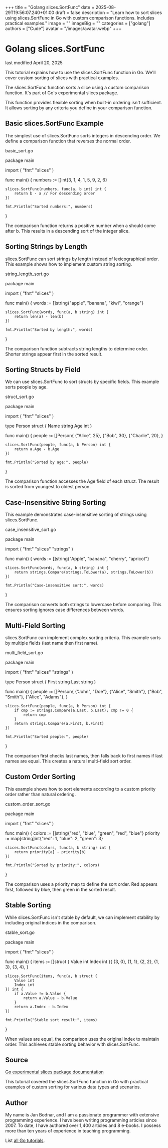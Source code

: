 +++
title = "Golang slices.SortFunc"
date = 2025-08-29T19:56:07.240+01:00
draft = false
description = "Learn how to sort slices using slices.SortFunc in Go with custom comparison functions. Includes practical examples."
image = ""
imageBig = ""
categories = ["golang"]
authors = ["Cude"]
avatar = "/images/avatar.webp"
+++

# Golang slices.SortFunc

last modified April 20, 2025

This tutorial explains how to use the slices.SortFunc function in Go.
We'll cover custom sorting of slices with practical examples.

The slices.SortFunc function sorts a slice using a custom comparison
function. It's part of Go's experimental slices package.

This function provides flexible sorting when built-in ordering isn't sufficient.
It allows sorting by any criteria you define in your comparison function.

## Basic slices.SortFunc Example

The simplest use of slices.SortFunc sorts integers in descending
order. We define a comparison function that reverses the normal order.

basic_sort.go
  

package main

import (
    "fmt"
    "slices"
)

func main() {
    numbers := []int{3, 1, 4, 1, 5, 9, 2, 6}
    
    slices.SortFunc(numbers, func(a, b int) int {
        return b - a // For descending order
    })
    
    fmt.Println("Sorted numbers:", numbers)
}

The comparison function returns a positive number when a should come after b.
This results in a descending sort of the integer slice.

## Sorting Strings by Length

slices.SortFunc can sort strings by length instead of lexicographical
order. This example shows how to implement custom string sorting.

string_length_sort.go
  

package main

import (
    "fmt"
    "slices"
)

func main() {
    words := []string{"apple", "banana", "kiwi", "orange"}
    
    slices.SortFunc(words, func(a, b string) int {
        return len(a) - len(b)
    })
    
    fmt.Println("Sorted by length:", words)
}

The comparison function subtracts string lengths to determine order. Shorter
strings appear first in the sorted result.

## Sorting Structs by Field

We can use slices.SortFunc to sort structs by specific fields.
This example sorts people by age.

struct_sort.go
  

package main

import (
    "fmt"
    "slices"
)

type Person struct {
    Name string
    Age  int
}

func main() {
    people := []Person{
        {"Alice", 25},
        {"Bob", 30},
        {"Charlie", 20},
    }
    
    slices.SortFunc(people, func(a, b Person) int {
        return a.Age - b.Age
    })
    
    fmt.Println("Sorted by age:", people)
}

The comparison function accesses the Age field of each struct. The result is
sorted from youngest to oldest person.

## Case-Insensitive String Sorting

This example demonstrates case-insensitive sorting of strings using
slices.SortFunc.

case_insensitive_sort.go
  

package main

import (
    "fmt"
    "slices"
    "strings"
)

func main() {
    words := []string{"Apple", "banana", "cherry", "apricot"}
    
    slices.SortFunc(words, func(a, b string) int {
        return strings.Compare(strings.ToLower(a), strings.ToLower(b))
    })
    
    fmt.Println("Case-insensitive sort:", words)
}

The comparison converts both strings to lowercase before comparing. This ensures
sorting ignores case differences between words.

## Multi-Field Sorting

slices.SortFunc can implement complex sorting criteria. This example
sorts by multiple fields (last name then first name).

multi_field_sort.go
  

package main

import (
    "fmt"
    "slices"
    "strings"
)

type Person struct {
    First string
    Last  string
}

func main() {
    people := []Person{
        {"John", "Doe"},
        {"Alice", "Smith"},
        {"Bob", "Smith"},
        {"Alice", "Adams"},
    }
    
    slices.SortFunc(people, func(a, b Person) int {
        if cmp := strings.Compare(a.Last, b.Last); cmp != 0 {
            return cmp
        }
        return strings.Compare(a.First, b.First)
    })
    
    fmt.Println("Sorted people:", people)
}

The comparison first checks last names, then falls back to first names if last
names are equal. This creates a natural multi-field sort order.

## Custom Order Sorting

This example shows how to sort elements according to a custom priority order
rather than natural ordering.

custom_order_sort.go
  

package main

import (
    "fmt"
    "slices"
)

func main() {
    colors := []string{"red", "blue", "green", "red", "blue"}
    priority := map[string]int{"red": 1, "blue": 2, "green": 3}
    
    slices.SortFunc(colors, func(a, b string) int {
        return priority[a] - priority[b]
    })
    
    fmt.Println("Sorted by priority:", colors)
}

The comparison uses a priority map to define the sort order. Red appears first,
followed by blue, then green in the sorted result.

## Stable Sorting

While slices.SortFunc isn't stable by default, we can implement
stability by including original indices in the comparison.

stable_sort.go
  

package main

import (
    "fmt"
    "slices"
)

func main() {
    items := []struct {
        Value int
        Index int
    }{
        {3, 0}, {1, 1}, {2, 2}, {1, 3}, {3, 4},
    }
    
    slices.SortFunc(items, func(a, b struct {
        Value int
        Index int
    }) int {
        if a.Value != b.Value {
            return a.Value - b.Value
        }
        return a.Index - b.Index
    })
    
    fmt.Println("Stable sort result:", items)
}

When values are equal, the comparison uses the original index to maintain order.
This achieves stable sorting behavior with slices.SortFunc.

## Source

[Go experimental slices package documentation](https://pkg.go.dev/golang.org/x/exp/slices)

This tutorial covered the slices.SortFunc function in Go with practical
examples of custom sorting for various data types and scenarios.

## Author

My name is Jan Bodnar, and I am a passionate programmer with extensive
programming experience. I have been writing programming articles since 2007.
To date, I have authored over 1,400 articles and 8 e-books. I possess more
than ten years of experience in teaching programming.

List [all Go tutorials](/golang/).